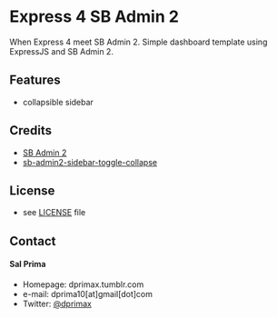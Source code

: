 Express 4 SB Admin 2
======
When Express 4 meet SB Admin 2. Simple dashboard template using ExpressJS and SB Admin 2.

## Features
* collapsible sidebar

## Credits
* [SB Admin 2](http://startbootstrap.com/template-overviews/sb-admin-2)
* [sb-admin2-sidebar-toggle-collapse](https://github.com/kongbab04/sb-admin2-sidebar-toggle-collapse)

## License 
* see [LICENSE](https://github.com/dprimax/express-4-sb-admin-2/LICENSE.txt) file

## Contact
#### Sal Prima
* Homepage: dprimax.tumblr.com
* e-mail: dprima10[at]gmail[dot]com
* Twitter: [@dprimax](https://twitter.com/dprimax "dprimax on twitter")
